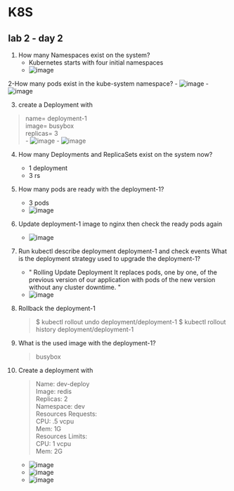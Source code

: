 # K8S 
## lab 2 - day 2

1. How many Namespaces exist on the system?
    - Kubernetes starts with four initial namespaces
    - ![image](https://user-images.githubusercontent.com/28235504/213500122-7d5c3fba-e262-4799-86d1-2df370ee5a5e.png)

2-How many pods exist in the kube-system namespace?
    - ![image](https://user-images.githubusercontent.com/28235504/213501756-a6dc456f-7553-4255-8fa1-032218a99139.png)
    - ![image](https://user-images.githubusercontent.com/28235504/213504707-1464c7f1-d711-4e9b-98c3-e7bb83296046.png)

3. create a Deployment with
> name= deployment-1 <br>
> image= busybox <br>
> replicas= 3 <br>
    - ![image](https://user-images.githubusercontent.com/28235504/213505357-f83f9354-67b1-4451-86b9-b9334ca20c8b.png)
    - ![image](https://user-images.githubusercontent.com/28235504/213505748-d098a360-b6e2-43cc-9394-60d229f47569.png)
 
4. How many Deployments and ReplicaSets exist on the system now?
    - 1 deployment
    - 3 rs
5. How many pods are ready with the deployment-1?
    - 3 pods 
    - ![image](https://user-images.githubusercontent.com/28235504/213511512-9af1e85f-5a2a-47a9-97ac-58a496bec1d3.png)

6. Update deployment-1 image to nginx then check the ready pods again
    - ![image](https://user-images.githubusercontent.com/28235504/213513118-fd974c95-e59b-4ec9-9703-bd0c96f664d9.png)

8. Run kubectl describe deployment deployment-1 and check events What is the deployment strategy used to upgrade the deployment-1?
    - " Rolling Update Deployment  It replaces pods, one by one, of the previous version of our application with pods of the new version without any cluster downtime. "
    - ![image](https://user-images.githubusercontent.com/28235504/213513339-cc3efe7d-857e-4145-aa83-cc05635883fa.png)

8. Rollback the deployment-1 
    > $ kubectl rollout undo deployment/deployment-1
    > $ kubectl rollout history deployment/deployment-1

9. What is the used image with the deployment-1?
    > busybox

11. Create a deployment with <br>
    > Name: dev-deploy <br>
    > Image: redis <br>
    > Replicas: 2<br>
    > Namespace: dev<br>
    > Resources Requests:<br>
    > CPU: .5 vcpu<br>
    > Mem: 1G<br>
    > Resources Limits:<br>
    > CPU: 1 vcpu<br>
    > Mem: 2G<br>
    
    - ![image](https://user-images.githubusercontent.com/28235504/213532319-7058ef88-1126-4965-9614-bcc97100c1f9.png)
    - ![image](https://user-images.githubusercontent.com/28235504/213532155-09d31677-c3f6-42fa-b76a-13394b3631e1.png)
    - ![image](https://user-images.githubusercontent.com/28235504/213538268-3ac3f98c-7976-4291-98b1-2714dc86afc8.png)

